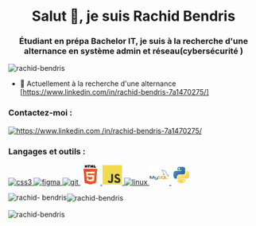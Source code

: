 <h1 align="center">Salut 👋, je suis Rachid Bendris</h1>
<h3 align="center">Étudiant en prépa Bachelor IT, je suis à la recherche d'une alternance en système admin et réseau(cybersécurité )</h3>

<p align="left"> <img src="https://komarev.com/ghpvc/?username=rachid-bendris&label=Profile%20views&color=0e75b6&style=flat" alt="rachid-bendris" /> </p>

- 📝 Actuellement à la recherche d'une alternance [https://www.linkedin.com/in/rachid-bendris-7a1470275/]

<h3 align="left">Contactez-moi :</h3>
<p align="left">
<a href="https://linkedin.com/in/https://www.linkedin.com/in/rachid-bendris-7a1470275/" target="blank"><img align="center" src=" https://raw.githubusercontent.com/rahuldkjain/github-profile-readme-generator/master/src/images/icons/Social/linked-in-alt.svg" alt="https://www.linkedin.com /in/rachid-bendris-7a1470275/" height="30" width="40" /></a>
</p>

<h3 align="left">Langages et outils :</h3>
<p align="left"> <a href="https://www.w3schools.com/css/" target="_blank" rel="noreferrer"> <img src="https://raw.githubusercontent. com/devicons/devicon/master/icons/css3/css3-original-wordmark.svg" alt="css3" width="40" height="40"/> </a> <a href="https:// www.figma.com/" target="_blank" rel="noreferrer"> <img src="https://www.vectorlogo.zone/logos/figma/figma-icon.svg" alt="figma" width= "40" hauteur="40"/> </a> <a href="https://git-scm.com/" target="_blank" rel="noreferrer"> <img src="https:// www.vectorlogo.zone/logos/git-scm/git-scm-icon.svg" alt="git" width="40" height="40"/> </a> <a href="https://www.w3. org/html/" target="_blank" rel="noreferrer"> <img src="https://raw.githubusercontent.com/devicons/devicon/master/icons/html5/html5-original-wordmark.svg" alt ="html5" width="40" height="40"/> </a> <a href="https://developer.mozilla.org/en-US/docs/Web/JavaScript" target="_blank" rel="noreferrer"> <img src="https://raw.githubusercontent.com/devicons/devicon/master/icons/javascript/javascript-original.svg" alt="javascript" width="40" height=" 40"/> </a><a href="https://www.linux.org/" target="_blank" rel="noreferrer"> <img src="https://raw.githubusercontent.com/devicons/devicon/master/icons/ linux/linux-original.svg" alt="linux" width="40" height="40"/> </a> <a href="https://www.mysql.com/" target="_blank" rel="noreferrer"> <img src="https://raw.githubusercontent.com/devicons/devicon/master/icons/mysql/mysql-original-wordmark.svg" alt="mysql" width="40" hauteur ="40"/> </a> <a href="https://www.python.org" target="_blank" rel="noreferrer"> <img src="https://raw.githubusercontent.com/devicons/devicon/master/icons/python/python-original.svg" alt="python" width="40" height="40"/> </a> </p>

<p><img align="left" src="https://github-readme-stats.vercel.app/api/top-langs?username=rachid-bendris&show_icons=true&locale=en&layout=compact" alt="rachid- bendris" /></p>

<p> <img align="center" src="https://github-readme-stats.vercel.app/api?username=rachid-bendris&show_icons=true&locale=en" alt ="rachid-bendris" /></p>

<p><img align="center" src="https://github-readme-streak-stats.herokuapp.com/?user=rachid-bendris&" alt= "rachid-bendris" /></p>

